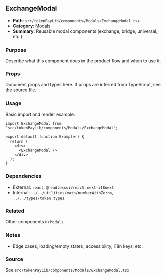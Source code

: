 ## ExchangeModal

- **Path**: `src/tokenPayLib/components/Modals/ExchangeModal.tsx`
- **Category**: Modals
- **Summary**: Reusable modal components (exchange, bridge, universal, etc.).

### Purpose
Describe what this component does in the product flow and when to use it.

### Props
Document props and types here. If props are inferred from TypeScript, see the source file.

### Usage
Basic import and render example:


```tsx
import ExchangeModal from 'src/tokenPayLib/components/Modals/ExchangeModal';

export default function Example() {
  return (
    <div>
      <ExchangeModal />
    </div>
  );
}

```

### Dependencies
- External: `react`, `@headlessui/react`, `next-i18next`
- Internal: `../../utilities/math/numberWithZeros`, `../../types/token.types`

### Related
Other components in `Modals`

### Notes
- Edge cases, loading/empty states, accessibility, i18n keys, etc.

### Source
See `src/tokenPayLib/components/Modals/ExchangeModal.tsx`
